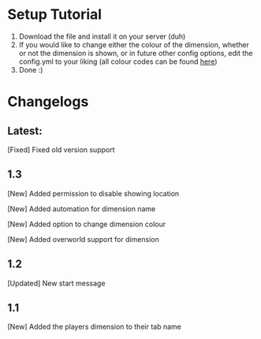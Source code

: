 # Setup Tutorial
1. Download the file and install it on your server (duh)
2. If you would like to change either the colour of the dimension, whether or not the dimension is shown, or in future other config options, edit the config.yml to your liking (all colour codes can be found [here](https://www.digminecraft.com/lists/color_list_pc.php))
3. Done :)

# Changelogs
## Latest:
[Fixed] Fixed old version support

## 1.3
[New] Added permission to disable showing location

[New] Added automation for dimension name

[New] Added option to change dimension colour

[New] Added overworld support for dimension

## 1.2
[Updated] New start message

## 1.1
[New] Added the players dimension to their tab name